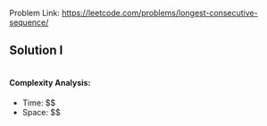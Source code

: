 Problem Link: https://leetcode.com/problems/longest-consecutive-sequence/

## Solution I

```python

```

#### Complexity Analysis:
- Time: $$
- Space: $$